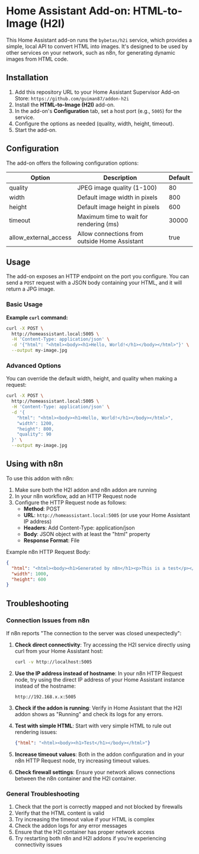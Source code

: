 # Home Assistant Add-on: HTML-to-Image (H2I)

This Home Assistant add-on runs the `bybetas/h2i` service, which provides a simple, local API to convert HTML into images. It's designed to be used by other services on your network, such as n8n, for generating dynamic images from HTML code.

## Installation

1.  Add this repository URL to your Home Assistant Supervisor Add-on Store:
    `https://github.com/guiman87/addon-h2i`
2.  Install the **HTML-to-Image (H2I)** add-on.
3.  In the add-on's **Configuration** tab, set a host port (e.g., `5005`) for the service.
4.  Configure the options as needed (quality, width, height, timeout).
5.  Start the add-on.

## Configuration

The add-on offers the following configuration options:

| Option               | Description                                    | Default |
|----------------------|------------------------------------------------|---------|
| quality              | JPEG image quality (1-100)                     | 80      |
| width                | Default image width in pixels                  | 800     |
| height               | Default image height in pixels                 | 600     |
| timeout              | Maximum time to wait for rendering (ms)        | 30000   |
| allow_external_access| Allow connections from outside Home Assistant  | true    |

## Usage

The add-on exposes an HTTP endpoint on the port you configure. You can send a `POST` request with a JSON body containing your HTML, and it will return a JPG image.

### Basic Usage

**Example `curl` command:**

```bash
curl -X POST \
  http://homeassistant.local:5005 \
  -H 'Content-Type: application/json' \
  -d '{"html": "<html><body><h1>Hello, World!</h1></body></html>"}' \
  --output my-image.jpg
```

### Advanced Options

You can override the default width, height, and quality when making a request:

```bash
curl -X POST \
  http://homeassistant.local:5005 \
  -H 'Content-Type: application/json' \
  -d '{
    "html": "<html><body><h1>Hello, World!</h1></body></html>",
    "width": 1200,
    "height": 800,
    "quality": 90
  }' \
  --output my-image.jpg
```

## Using with n8n

To use this addon with n8n:

1. Make sure both the H2I addon and n8n addon are running
2. In your n8n workflow, add an HTTP Request node
3. Configure the HTTP Request node as follows:
   - **Method**: POST
   - **URL**: `http://homeassistant.local:5005` (or use your Home Assistant IP address)
   - **Headers**: Add Content-Type: application/json
   - **Body**: JSON object with at least the "html" property
   - **Response Format**: File

Example n8n HTTP Request Body:
```json
{
  "html": "<html><body><h1>Generated by n8n</h1><p>This is a test</p></body></html>",
  "width": 1000,
  "height": 600
}
```

## Troubleshooting

### Connection Issues from n8n

If n8n reports "The connection to the server was closed unexpectedly":

1. **Check direct connectivity**: Try accessing the H2I service directly using curl from your Home Assistant host:
   ```bash
   curl -v http://localhost:5005
   ```

2. **Use the IP address instead of hostname**: In your n8n HTTP Request node, try using the direct IP address of your Home Assistant instance instead of the hostname:
   ```
   http://192.168.x.x:5005
   ```

3. **Check if the addon is running**: Verify in Home Assistant that the H2I addon shows as "Running" and check its logs for any errors.

4. **Test with simple HTML**: Start with very simple HTML to rule out rendering issues:
   ```json
   {"html": "<html><body><h1>Test</h1></body></html>"}
   ```

5. **Increase timeout values**: Both in the addon configuration and in your n8n HTTP Request node, try increasing timeout values.

6. **Check firewall settings**: Ensure your network allows connections between the n8n container and the H2I container.

### General Troubleshooting

1. Check that the port is correctly mapped and not blocked by firewalls
2. Verify that the HTML content is valid
3. Try increasing the timeout value if your HTML is complex
4. Check the addon logs for any error messages
5. Ensure that the H2I container has proper network access
6. Try restarting both n8n and H2I addons if you're experiencing connectivity issues
